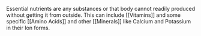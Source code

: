Essential nutrients are any substances or that body cannot readily produced without getting it from outside. This can include [[Vitamins]] and some specific [[Amino Acids]] and other [[Minerals]] like Calcium and Potassium in their Ion forms.